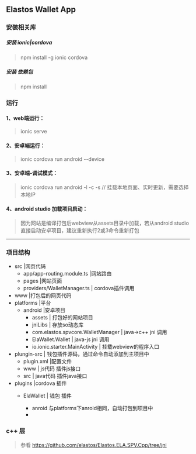 ## Elastos Wallet App


###  安装相关库

##### 安装 ionic|cordova
> npm install -g ionic cordova 
##### 安装 依赖包
> npm install


### 运行

#### 1、web端运行：
>ionic serve 
#### 2、安卓端运行：
>ionic cordova run android --device
#### 3、安卓端-调试模式：
> ionic cordova run android -l -c -s // 挂载本地页面、实时更新，需要选择本地IP
#### 4、android studio 加载项目启动：
> 因为网站是编译打包后webview从assets目录中加载，若从android studio直接启动安卓项目，建议重新执行2或3命令重新打包


---

### 项目结构

- src |网页代码
    - app/app-routing.module.ts |网站路由
    - pages |网站页面
    - providers/WalletManager.ts | cordova插件调用  
- www |打包后的网页代码
- platforms |平台
    - android |安卓项目
        - assets | 打包好的网站项目
        - jniLibs | 存放so动态库
        - com.elastos.spvcore.WalletManager | java->c++ jni 调用
        - ElaWallet.Wallet | java-js jni 调用
        - io.ionic.starter.MainActivity | 挂载webview的程序入口
- plungin-src | 钱包插件源码，通过命令自动添加到主项目中
    - plugin.xml |配置文件
    - www |  js代码 插件js接口
    - src |  java代码 插件java接口
- plugins |cordova 插件
    - ElaWallet | 钱包 插件 
       
        - anroid 与platforms下anroid相同，自动打包到项目中
        - 
### c++ 层
> 参看 https://github.com/elastos/Elastos.ELA.SPV.Cpp/tree/jni
